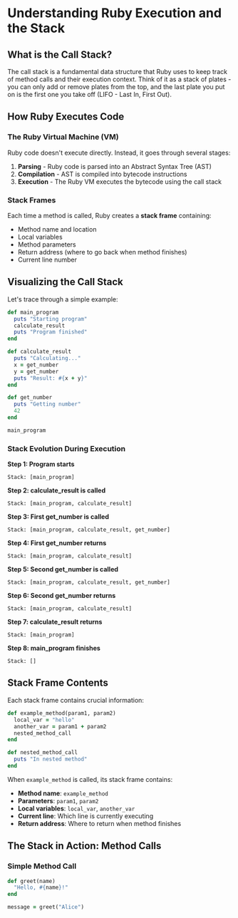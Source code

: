 # Understanding Ruby Execution and the Stack

## What is the Call Stack?

The call stack is a fundamental data structure that Ruby uses to keep track of method calls and their execution context. Think of it as a stack of plates - you can only add or remove plates from the top, and the last plate you put on is the first one you take off (LIFO - Last In, First Out).

## How Ruby Executes Code

### The Ruby Virtual Machine (VM)

Ruby code doesn't execute directly. Instead, it goes through several stages:

1. **Parsing** - Ruby code is parsed into an Abstract Syntax Tree (AST)
2. **Compilation** - AST is compiled into bytecode instructions
3. **Execution** - The Ruby VM executes the bytecode using the call stack

### Stack Frames

Each time a method is called, Ruby creates a **stack frame** containing:
- Method name and location
- Local variables
- Method parameters
- Return address (where to go back when method finishes)
- Current line number

## Visualizing the Call Stack

Let's trace through a simple example:

```ruby
def main_program
  puts "Starting program"
  calculate_result
  puts "Program finished"
end

def calculate_result
  puts "Calculating..."
  x = get_number
  y = get_number
  puts "Result: #{x + y}"
end

def get_number
  puts "Getting number"
  42
end

main_program
```

### Stack Evolution During Execution

**Step 1: Program starts**
```
Stack: [main_program]
```

**Step 2: calculate_result is called**
```
Stack: [main_program, calculate_result]
```

**Step 3: First get_number is called**
```
Stack: [main_program, calculate_result, get_number]
```

**Step 4: First get_number returns**
```
Stack: [main_program, calculate_result]
```

**Step 5: Second get_number is called**
```
Stack: [main_program, calculate_result, get_number]
```

**Step 6: Second get_number returns**
```
Stack: [main_program, calculate_result]
```

**Step 7: calculate_result returns**
```
Stack: [main_program]
```

**Step 8: main_program finishes**
```
Stack: []
```

## Stack Frame Contents

Each stack frame contains crucial information:

```ruby
def example_method(param1, param2)
  local_var = "hello"
  another_var = param1 + param2
  nested_method_call
end

def nested_method_call
  puts "In nested method"
end
```

When `example_method` is called, its stack frame contains:
- **Method name**: `example_method`
- **Parameters**: `param1`, `param2`
- **Local variables**: `local_var`, `another_var`
- **Current line**: Which line is currently executing
- **Return address**: Where to return when method finishes

## The Stack in Action: Method Calls

### Simple Method Call
```ruby
def greet(name)
  "Hello, #{name}!"
end

message = greet("Alice")
```